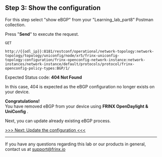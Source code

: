 ## Step 3: Show the configuration

For this step select "show eBGP" from your "Learning_lab_part8" Postman collection.

Press "**Send**" to execute the request.

```
GET

http://{{odl_ip}}:8181/restconf/operational/network-topology:network-topology/topology/uniconfig/node/xr5/frinx-uniconfig-topology:configuration/frinx-openconfig-network-instance:network-instances/network-instance/default/protocols/protocol/frinx-openconfig-policy-types:BGP/1/
```

Expected Status code: **404 Not Found**

In this case, 404 is expected as the eBGP configuration no longer exists on your device.

**Congratulations!** <br>
You have removed eBGP from your device using **FRINX OpenDaylight & UniConfig** .

Next, you can update already existing eBGP process.

[>>> Next: Update the configuration <<<](7.md)

---
If you have any questions regarding this lab or our products in general, contact us at [support@frinx.io](mailto:support@frinx.io)
